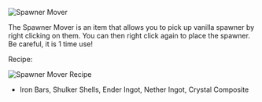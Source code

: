 ![Spawner Mover](https://i.imgur.com/yECgWK2.png?1)

The Spawner Mover is an item that allows you to pick up vanilla spawner by right clicking on them. You can then right click again to place the spawner. Be careful, it is 1 time use!

Recipe: 

![Spawner Mover Recipe](https://i.imgur.com/dkm0CWx.png?1)
* Iron Bars, Shulker Shells, Ender Ingot, Nether Ingot, Crystal Composite